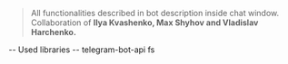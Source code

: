 >All functionalities described in bot description inside chat window.
Collaboration of **Ilya Kvashenko, Max Shyhov and Vladislav Harchenko.**


-- Used libraries -- 
telegram-bot-api
fs

